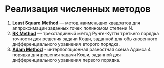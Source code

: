 # Реализация численных методов

1. [**Least Square Method**](https://github.com/Donskoy-Andrey/Numeric_Methods/tree/master/Least%20Square%20Method) — метод наименьших квадратов для аппроксимации заданных точек полиномом степени N.
2. [**RK Method**](https://github.com/Donskoy-Andrey/Numeric_Methods/tree/master/RK%20Method) — трехстадийный метод Рунге-Кутты третьего порядка точности для решения задачи Коши, заданной для
обыкновенного дифференциального уравнения второго порядка.
3. [**Adam Method**](https://github.com/Donskoy-Andrey/Numerical_Methods/tree/master/Adam%20Method) - интерполяционная разностная схема Адамса 4 порядка для решения задачи Коши, заданной для 
дифференциального уравнения первого порядка.